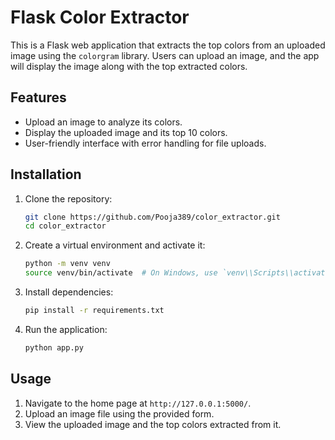 # Flask Color Extractor

This is a Flask web application that extracts the top colors from an uploaded image using the `colorgram` library. Users can upload an image, and the app will display the image along with the top extracted colors.

## Features

- Upload an image to analyze its colors.
- Display the uploaded image and its top 10 colors.
- User-friendly interface with error handling for file uploads.

## Installation

1. Clone the repository:

    ```bash
    git clone https://github.com/Pooja389/color_extractor.git
    cd color_extractor
    ```

2. Create a virtual environment and activate it:

    ```bash
    python -m venv venv
    source venv/bin/activate  # On Windows, use `venv\\Scripts\\activate`
    ```

3. Install dependencies:

    ```bash
    pip install -r requirements.txt
    ```

4. Run the application:

    ```bash
    python app.py
    ```
## Usage
1. Navigate to the home page at `http://127.0.0.1:5000/`.
2. Upload an image file using the provided form.
3. View the uploaded image and the top colors extracted from it.
